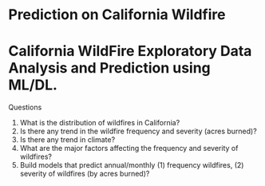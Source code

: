 # Prediction on California Wildfire
# California WildFire Exploratory Data Analysis and Prediction using ML/DL.

Questions
1. What is the distribution of wildfires in California?
2. Is there any trend in the wildfire frequency and severity (acres burned)?
3. Is there any trend in climate?
4. What are the major factors affecting the frequency and severity of wildfires?
5. Build models that predict annual/monthly (1) frequency wildfires, (2) severity of wildfires (by acres burned)?
